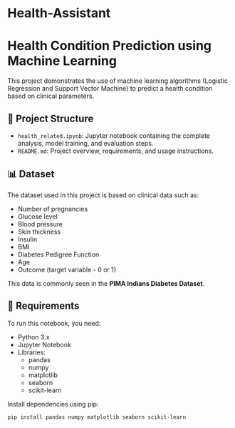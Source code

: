 # Health-Assistant
# Health Condition Prediction using Machine Learning

This project demonstrates the use of machine learning algorithms (Logistic Regression and Support Vector Machine) to predict a health condition based on clinical parameters.

## 📁 Project Structure

- `health_related.ipynb`: Jupyter notebook containing the complete analysis, model training, and evaluation steps.
- `README.md`: Project overview, requirements, and usage instructions.

## 📊 Dataset

The dataset used in this project is based on clinical data such as:
- Number of pregnancies
- Glucose level
- Blood pressure
- Skin thickness
- Insulin
- BMI
- Diabetes Pedigree Function
- Age
- Outcome (target variable - 0 or 1)

This data is commonly seen in the **PIMA Indians Diabetes Dataset**.

## 🔧 Requirements

To run this notebook, you need:

- Python 3.x
- Jupyter Notebook
- Libraries:
  - pandas
  - numpy
  - matplotlib
  - seaborn
  - scikit-learn

Install dependencies using pip:

```bash
pip install pandas numpy matplotlib seaborn scikit-learn
